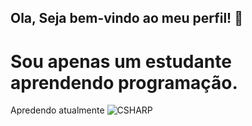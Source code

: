 ## Ola, Seja bem-vindo ao meu perfil! 👋
# Sou apenas um estudante aprendendo programação.

Apredendo atualmente 
![CSHARP](https://img.shields.io/badge/C%23-239120?style=for-the-badge&logo=csharp&logoColor=white)
